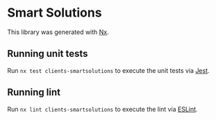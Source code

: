 # Smart Solutions

This library was generated with [Nx](https://nx.dev).

## Running unit tests

Run `nx test clients-smartsolutions` to execute the unit tests via [Jest](https://jestjs.io).

## Running lint

Run `nx lint clients-smartsolutions` to execute the lint via [ESLint](https://eslint.org/).
